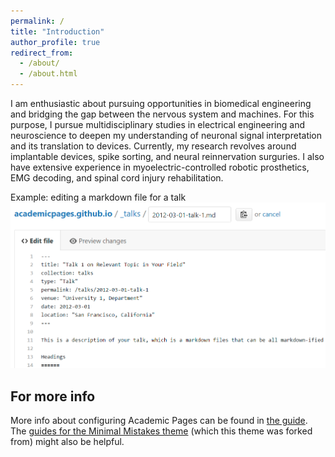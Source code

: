 ```yaml
---
permalink: /
title: "Introduction"
author_profile: true
redirect_from: 
  - /about/
  - /about.html
---
```


I am enthusiastic about pursuing opportunities in biomedical engineering and bridging the gap between the nervous system and machines. For this purpose, I pursue multidisciplinary studies in electrical engineering and neuroscience to deepen my understanding of neuronal signal interpretation and its translation to devices. Currently, my research revolves around implantable devices, spike sorting, and neural reinnervation surguries. I also have extensive experience in myoelectric-controlled robotic prosthetics, EMG decoding, and spinal cord injury rehabilitation.

Example: editing a markdown file for a talk
![Editing a markdown file for a talk](/images/editing-talk.png)

For more info
------
More info about configuring Academic Pages can be found in [the guide](https://academicpages.github.io/markdown/). The [guides for the Minimal Mistakes theme](https://mmistakes.github.io/minimal-mistakes/docs/configuration/) (which this theme was forked from) might also be helpful.
